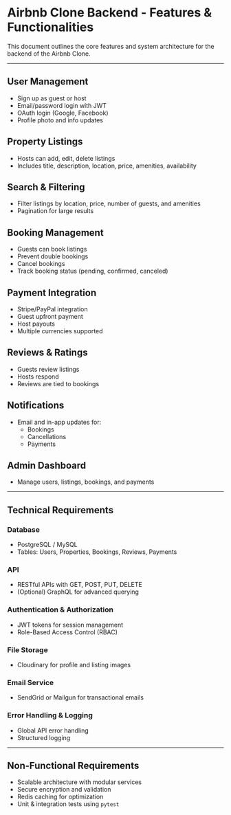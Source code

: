 # Airbnb Clone Backend - Features & Functionalities

This document outlines the core features and system architecture for the backend of the Airbnb Clone.

---

##  User Management
- Sign up as guest or host
- Email/password login with JWT
- OAuth login (Google, Facebook)
- Profile photo and info updates

##  Property Listings
- Hosts can add, edit, delete listings
- Includes title, description, location, price, amenities, availability

##  Search & Filtering
- Filter listings by location, price, number of guests, and amenities
- Pagination for large results

##  Booking Management
- Guests can book listings
- Prevent double bookings
- Cancel bookings
- Track booking status (pending, confirmed, canceled)

##  Payment Integration
- Stripe/PayPal integration
- Guest upfront payment
- Host payouts
- Multiple currencies supported

##  Reviews & Ratings
- Guests review listings
- Hosts respond
- Reviews are tied to bookings

##  Notifications
- Email and in-app updates for:
  - Bookings
  - Cancellations
  - Payments

##  Admin Dashboard
- Manage users, listings, bookings, and payments

---

##  Technical Requirements

###  Database
- PostgreSQL / MySQL
- Tables: Users, Properties, Bookings, Reviews, Payments

###  API
- RESTful APIs with GET, POST, PUT, DELETE
- (Optional) GraphQL for advanced querying

###  Authentication & Authorization
- JWT tokens for session management
- Role-Based Access Control (RBAC)

###  File Storage
- Cloudinary for profile and listing images

###  Email Service
- SendGrid or Mailgun for transactional emails

###  Error Handling & Logging
- Global API error handling
- Structured logging

---

##  Non-Functional Requirements
- Scalable architecture with modular services
- Secure encryption and validation
- Redis caching for optimization
- Unit & integration tests using `pytest`
